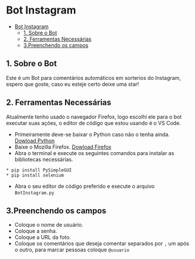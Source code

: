 # Bot Instagram
- [Bot Instagram](#bot-instagram)
  - [1. Sobre o Bot](#1-sobre-o-bot)
  - [2. Ferramentas Necessárias](#2-ferramentas-necessárias)
  - [3.Preenchendo os campos](#3preenchendo-os-campos)
## 1. Sobre o Bot
 Este é um Bot para comentários automáticos em sorterios do Instagram, espero que goste, caso eu esteje certo deixe uma star!

## 2. Ferramentas Necessárias
 Atualmente tenho usado o navegador Firefox, logo escolhi ele para o bot executar suas ações, o editor de código que estou usando é o VS Code.
 * Primeiramente deve-se baixar o Python caso não o tenha ainda. [Dowload Python](https://www.python.org/downloads/)
 * Baixe o Mozilla Firefox. [Dowload Firefox](https://www.mozilla.org/pt-BR/firefox/new/)
 * Abra o terminal e execute os seguintes comandos para instalar as bibliotecas necessárias.
```
* pip install PySimpleGUI
* pip install selenium
```
 * Abra o seu editor de código preferido e execute o arquivo `BotInstagram.py`

## 3.Preenchendo os campos
 * Coloque o nome de usuário.
 * Coloque a senha.
 * Coloque a URL da foto.
 * Coloque os comentários que deseja comentar separados por `,` um após o outro, para marcar pessoas coloque `@usuario`